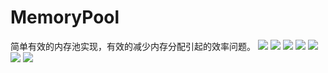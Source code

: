 # MemoryPool
简单有效的内存池实现，有效的减少内存分配引起的效率问题。
![](https://raw.githubusercontent.com/DavidLiRemini/MemoryPool/master/image/step1.png)
![](https://raw.githubusercontent.com/DavidLiRemini/MemoryPool/master/image/step2.png)
![](https://raw.githubusercontent.com/DavidLiRemini/MemoryPool/master/image/step3.png)
![](https://raw.githubusercontent.com/DavidLiRemini/MemoryPool/master/image/step4.png)
![](https://raw.githubusercontent.com/DavidLiRemini/MemoryPool/master/image/step5.png)
![](https://raw.githubusercontent.com/DavidLiRemini/MemoryPool/master/image/step6.png)
![](https://raw.githubusercontent.com/DavidLiRemini/MemoryPool/master/image/step7.png)
